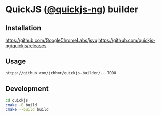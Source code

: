 # QuickJS ([@quickjs-ng](https://github.com/quickjs-ng)) builder

## Installation

https://github.com/GoogleChromeLabs/jsvu
https://github.com/quickjs-ng/quickjs/releases

## Usage

```
https://github.com/jcbhmr/quickjs-builder/...TODO
```

## Development

```sh
cd quickjs
cmake -B build
cmake --build build
```
